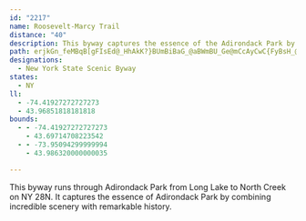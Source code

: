 ```yaml
---
id: "2217"
name: Roosevelt-Marcy Trail
distance: "40"
description: This byway captures the essence of the Adirondack Park by combining incredible scenery with remarkable history.
path: erjkGn_feMBqB[gFIsEd@_HhAkK?}BUmBiBaG_@aBWmBU_Ge@mCcAyCwC{FyBsH_@aAiAeBiByAwDyBsAeBuAmDyAaIm@aCy@}AeCyCYc@m@cB[yBKgBN{G?mDO{FcA{MI_CDyGCsC_@eDsFmZOyAE_CRsCdFeSl@kEBsEG_B[oCcBgIS_CAsCtBy`@v@eHtB}MLqCCaBu@yJs@iIg@yC_AeDwHiRy@yDQiBwCal@CeC^gDRs@|DaJh@qCTuCIoJqAgNIgB?cEJqFAoBs@}HSqEBwSOcSEaBYyBm@qCsEcMoB{GcCaKs@yBsAyCoBuCwFeFwDaFoA_C_AmC_@}Am@uFu@}UC{DDeArB}UNkA\sA|BgE|Zaf@h@eAx@aC|EsT|Gg^XgCbByUbAiL^gCnAyGbJe[vPqYxAgDzAyEl@qCR{A@aEKsNi@kNn@gg@EeFc@{OK{AeE}ZWsDG_DFoCPkExBi^lAe}@lAam@CaHUyFYyCgDaXk@yG?sEDqAlA}NFeCUsD}C_V[aHHaJd@wHb@gEDsEMcC{AmLc@yGEmDPsEL_AzGac@j@mCn@sBvAgDrB_E~@sCTmA^qDDiFKuK_@eF_BwMI_D@sHYgF[gDu@mD}@mCcHoPg@kB[mBOeBCuAH_ERqBn@uCx@sCdE{H|AsDvCaMd@kCb@aF@aEK_NH{CHeAdBiLl@eCdAcCrBqDbAaCbAmDd@wC^iEByCSaKB_CdF__@|AgJr@{B|E_LxAyDpGyU^kBnAgMbAiErFkLfGiN|E{MvBcKhC_Ir@gBz@aBvBqDdAgCrPak@~BoL~CuJ\kBNmBdAwPHqC?_BYsJo@oKEgBBaDPyCbCcYv@{Kh@eE~@{EhCaI~@mDXyAr@mE`@kDpAeN^kCh@oChB_Hz@_C|AaDrCeEjI{I|DuEzAeCzB{EfAcDfAqEhAmI|AgP~@eEt@sBzKcV~@oCl@yBbCiKrAkDh@aA~@kAdB_BlCqAzFmBnD{BrCaDzF_JxAaBdBmA~B_AzB_@nD?vFThACrCk@|Ay@z@m@vA}A|IiN~@_ApA_AtB_AlC[rEI~BY`C{@vEyC`AYjB]dBA|@DvK~CxALvA?`C_@fA]hS}IjJyDt_@sJlCe@bCOtBEjL`@lAG~Bc@rB{@|@k@nB_ClBuAjBw@|AY|BApG~@bDJxUkA|Bq@jBsAzIyJnBcBvFgEhAkAdIcM|BkCbDmC`MmI|BqBbAmAnBmDvCuHhB_DxAkAdA_@|A?~A^tI~ChAv@~@hAbEdIj@tAbBbG\r@r@x@^XhDrAtBZpEBvAIlGu@vFDrDX`HlAbG~AfDj@jBHzFU|CJnCt@rAv@xDzCfD~AbC|@xAZnNlBtAJzD?~B^lHtD|Ev@bQlDjAj@x@bAp@hBx@rGd@`CTl@|@lA~BjBh@PbAFlEAhAHrA~@tAdBb@\~Ct@`DxAh@JjACb@MlAy@tBgCvCmC`NsIl@k@hAoAjAeBf@wAn@iD^}@~@{AtBwApA_@zBOpF^zJsA|A_@|DqCx@YlGy@rA_@dAsArB_HZm@|@aAnAcA~A{@jAAdCZ`H~An@Dh@CbAg@h@s@~ByEfCaJhBuExAwEdAiB|CsCrAsBj@eBbBuGl@_BbBsDbA_Bt@s@d@S~@KfFdB~@Rb@C~@a@pD_FlBiBtEyAx@q@zDaFv\eg@|AeB~GgGjXyTjOgNpFmFrAyDhEcOfEaOhAeFx@mBt@iAvCkCfEkBnAaAxb@md@`I_G|DsF~CgGrAuBbB_ChIoInF_FbHkF~B{B`Ae@f@Af@L~@d@hAdAxDtEhAnCpAjCtB~Bx@l@lH~DpAlAhB~BbD~BbAf@rCx@pA~@`BrCdAfCn@~@`FjEpFvHpBrApBXhCc@dA@`Bl@rBhBt@ZfEdApHlA~CDrH]lABvB^xDtA|@Vt@D|Im@tK`@vAArIeBrAKxCXfGdAvAp@~AtAhAdBrCfGz@p@dIvCrDpEn@^lAL~@A~AU|DiAx@I~@Hp@Tn@d@tEpE\RbBr@bDj@n@^l@n@hArCnAbChArArE|CtJvE~@~@rA~B^`@|GzEfBp@hEp@rAB~CIr@H|@\`@XlCpClAZlJ~@bCj@tKfFlFrEx@XxPtDd@VrAxAxB`DTl@p@nDpCvP
designations:
  - New York State Scenic Byway
states:
  - NY
ll:
  - -74.41927272727273
  - 43.96851818181818
bounds:
  - - -74.41927272727273
    - 43.69714708223542
  - - -73.95094299999994
    - 43.986320000000035

---
```


This byway runs through Adirondack Park from Long Lake to North Creek on NY 28N. It captures the essence of Adirondack Park by combining incredible scenery with remarkable history.

